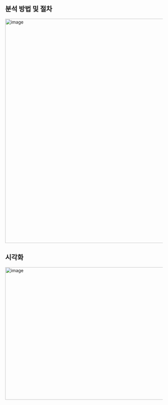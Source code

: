 ## 분석 방법 및 절차
<img width="1143" height="716" alt="image" src="https://github.com/user-attachments/assets/8cbe877b-9418-4adb-b135-0f9f30697848" />

## 시각화
<img width="781" height="423" alt="image" src="https://github.com/user-attachments/assets/1961a865-e703-4cf6-bb9f-7aa01a430394" />
